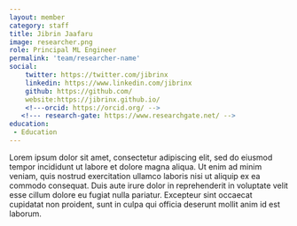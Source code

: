 ```yaml
---
layout: member
category: staff
title: Jibrin Jaafaru
image: researcher.png
role: Principal ML Engineer
permalink: 'team/researcher-name'
social:
    twitter: https://twitter.com/jibrinx
    linkedin: https://www.linkedin.com/jibrinx
    github: https://github.com/
    website:https://jibrinx.github.io/
    <!---orcid: https://orcid.org/ -->
   <!--- research-gate: https://www.researchgate.net/ -->
education:
 - Education
---
```


Lorem ipsum dolor sit amet, consectetur adipiscing elit, sed do eiusmod tempor incididunt ut labore et dolore magna aliqua. Ut enim ad minim veniam, quis nostrud exercitation ullamco laboris nisi ut aliquip ex ea commodo consequat. Duis aute irure dolor in reprehenderit in voluptate velit esse cillum dolore eu fugiat nulla pariatur. Excepteur sint occaecat cupidatat non proident, sunt in culpa qui officia deserunt mollit anim id est laborum.
